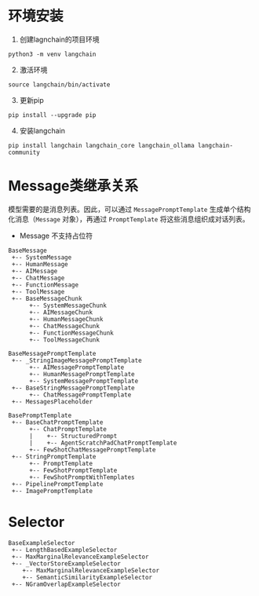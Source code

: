 # 环境安装
1. 创建lagnchain的项目环境  
```
python3 -m venv langchain
```
2.  激活环境
```
source langchain/bin/activate
```
3. 更新pip
```
pip install --upgrade pip
```
4. 安装langchain
```
pip install langchain langchain_core langchain_ollama langchain-community
```
# Message类继承关系
模型需要的是消息列表。因此，可以通过 `MessagePromptTemplate` 生成单个结构化消息（`Message` 对象），再通过 `PromptTemplate` 将这些消息组织成对话列表。
- Message 不支持占位符
```
BaseMessage
 +-- SystemMessage
 +-- HumanMessage
 +-- AIMessage
 +-- ChatMessage
 +-- FunctionMessage
 +-- ToolMessage
 +-- BaseMessageChunk
      +-- SystemMessageChunk
      +-- AIMessageChunk
      +-- HumanMessageChunk
      +-- ChatMessageChunk
      +-- FunctionMessageChunk
      +-- ToolMessageChunk
```

```
BaseMessagePromptTemplate
 +-- _StringImageMessagePromptTemplate
      +-- AIMessagePromptTemplate
      +-- HumanMessagePromptTemplate
      +-- SystemMessagePromptTemplate
 +-- BaseStringMessagePromptTemplate
      +-- ChatMessagePromptTemplate
 +-- MessagesPlaceholder    
```

```
BasePromptTemplate
 +-- BaseChatPromptTemplate
      +-- ChatPromptTemplate
      |    +-- StructuredPrompt
      |    +-- AgentScratchPadChatPromptTemplate  
      +-- FewShotChatMessagePromptTemplate
 +-- StringPromptTemplate
      +-- PromptTemplate 
      +-- FewShotPromptTemplate
      +-- FewShotPromptWithTemplates
 +-- PipelinePromptTemplate
 +-- ImagePromptTemplate
```

# Selector

```
BaseExampleSelector
 +-- LengthBasedExampleSelector
 +-- MaxMarginalRelevanceExampleSelector
 +-- _VectorStoreExampleSelector
    +-- MaxMarginalRelevanceExampleSelector
    +-- SemanticSimilarityExampleSelector
 +-- NGramOverlapExampleSelector
```

